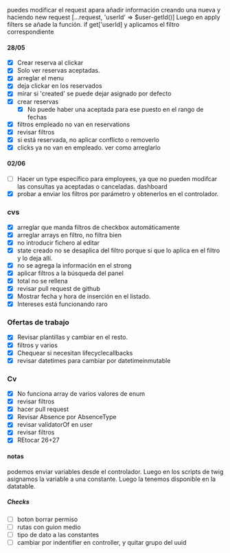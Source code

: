 
puedes modificar el request apara añadir información creando una nueva y haciendo new request [...request, 'userId' => $user-getId()]
Luego en apply filters se añade la función. if get['userId] y aplicamos el filtro correspondiente


#### 28/05
- [x] Crear reserva al clickar
- [x] Solo ver reservas aceptadas.
- [x] arreglar el menu
- [x] deja clickar en los reservados
- [x] mirar si 'created' se puede dejar asignado por defecto
- [x] crear reservas
	- [x] No puede haber una aceptada para ese puesto en el rango de fechas
- [x] filtros empleado no van en reservations
- [x] revisar filtros
- [x] si está reservada, no aplicar conflicto o removerlo
- [x] clicks ya no van en empleado. ver como arreglarlo

#### 02/06
- [ ] Hacer un type específico para employees, ya que no pueden modifcar las consultas ya aceptadas o canceladas.
dashboard
 - [x] probar a enviar los filtros por parámetro y obtenerlos en el controlador.

### cvs
 - [x] arreglar que manda filtros de checkbox automáticamente
 - [x] arreglar arrays en filtro, no filtra bien
 - [x] no introducir fichero al editar
 - [x] state creado no se desaplica del filtro porque si que lo aplica en el filtro y lo deja allí.
 - [x] no se agrega la información en el strong
 - [x] aplicar filtros a la búsqueda del panel
 - [x] total no se rellena
 - [x] revisar pull request de github
 - [x] Mostrar fecha y hora de inserción en el listado.
 - [x] Intereses está funcionando raro
 ### Ofertas de trabajo
 - [x] Revisar plantillas y cambiar en el resto.
 - [x] filtros y varios
 - [x] Chequear si necesitan lifecyclecallbacks
 - [x] revisar datetimes para cambiar por datetimeinmutable
### Cv 
 - [x] No funciona array de varios valores de enum
 - [x] revisar filtros
 - [x] hacer pull request
 - [x] Revisar Absence por AbsenceType
 - [x] revisar validatorOf en user
 - [x] revisar filtros
- [x] REtocar 26+27
#### notas
podemos enviar variables desde el controlador.
Luego en los scripts de twig asignamos la variable a una constante.
Luego la tenemos disponible en la datatable.

##### Checks
- [ ] boton borrar permiso
- [ ] rutas con guion medio
- [ ] tipo de dato a las constantes
- [ ] cambiar por indentifier en controller, y quitar grupo del uuid
